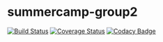 # summercamp-group2
[![Build Status](https://travis-ci.org/NaCN2020/summercamp-group2.svg?branch=master)](https://travis-ci.org/NaCN2020/summercamp-group2)
[![Coverage Status](https://coveralls.io/repos/github/NaCN2020/summercamp-group2/badge.svg?branch=master)](https://coveralls.io/github/NaCN2020/summercamp-group2?branch=master)
[![Codacy Badge](https://app.codacy.com/project/badge/Grade/2540179962bd46ae9f59ba2105ba9a80)](https://www.codacy.com/manual/NaCN2020/summercamp-group2?utm_source=github.com&amp;utm_medium=referral&amp;utm_content=NaCN2020/summercamp-group2&amp;utm_campaign=Badge_Grade)
